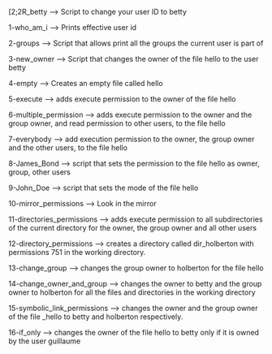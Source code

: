 [2;2R_betty --> Script to change your user ID to betty

1-who_am_i --> Prints effective user id

2-groups --> Script that allows print  all the groups the current user is part of

3-new_owner --> Script that changes the owner of the file hello to the user betty

4-empty --> Creates an empty file called hello

5-execute --> adds execute permission to the owner of the file hello

6-multiple_permission --> adds execute permission to the owner and the group owner, and read permission to other users, to the file hello

7-everybody --> add execution permission to the owner, the group owner and the other users, to the file hello

8-James_Bond --> script that sets the permission to the file hello as owner, group, other users

9-John_Doe --> script that sets the mode of the file hello

10-mirror_permissions --> Look in the mirror

11-directories_permissions --> adds execute permission to all subdirectories of the current directory for the owner, the group owner and all other users

12-directory_permissions --> creates a directory called dir_holberton with permissions 751 in the working directory.

13-change_group --> changes the group owner to holberton for the file hello

14-change_owner_and_group --> changes the owner to betty and the group owner to holberton for all the files and directories in the working directory

15-symbolic_link_permissions --> changes the owner and the group owner of the file _hello to betty and holberton respectively.

16-if_only --> changes the owner of the file hello to betty only if it is owned by the user guillaume
